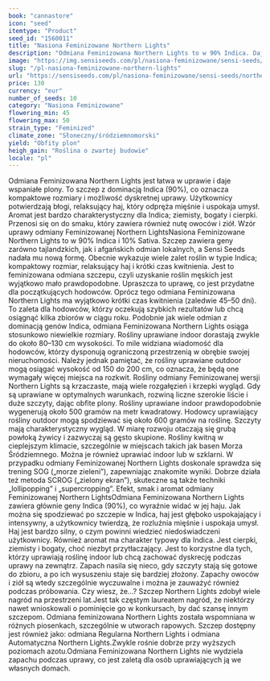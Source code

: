 ```yaml
---
book: "cannastore"
icon: "seed"
itemtype: "Product"
seed_id: "1560011"
title: "Nasiona Feminizowane Northern Lights"
description: "Odmiana Feminizowana Northern Lights to w 90% Indica. Daje obfite plony, jest kompaktowa i nie wydziela silnego zapachu. Ułatwia to dyskretną uprawę."
image: "https://img.sensiseeds.com/pl/nasiona-feminizowane/sensi-seeds/northern-lights-image.png"
slug: "/pl-nasiona-feminizowane-northern-lights"
url: "https://sensiseeds.com/pl/nasiona-feminizowane/sensi-seeds/northern-lights?a_aid=cannastore"
price: 130
currency: "eur"
number_of_seeds: 10
category: "Nasiona Feminizowane"
flowering_min: 45
flowering_max: 50
strain_type: "Feminized"
climate_zone: "Słoneczny/śródziemnomorski"
yield: "Obfity plon"
heigh_gain: "Roślina o zwartej budowie"
locale: "pl"
---
```

Odmiana Feminizowana Northern Lights jest łatwa w uprawie i daje wspaniałe plony. To szczep z dominacją Indica (90%), co oznacza kompaktowe rozmiary i możliwość dyskretnej uprawy. Użytkownicy potwierdzają błogi, relaksujący haj, który odpręża mięśnie i uspokaja umysł. Aromat jest bardzo charakterystyczny dla Indica; ziemisty, bogaty i cierpki. Przenosi się on do smaku, który zawiera również nutę owoców i ziół. Wzór uprawy odmiany Feminizowanej Northern LightsNasiona Feminizowane Northern Lights to w 90% Indica i 10% Sativa. Szczep zawiera geny zarówno tajlandzkich, jak i afgańskich odmian lokalnych, a Sensi Seeds nadała mu nową formę. Obecnie wykazuje wiele zalet roślin w typie Indica; kompaktowy rozmiar, relaksujący haj i krótki czas kwitnienia. Jest to feminizowana odmiana szczepu, czyli uzyskanie roślin męskich jest wyjątkowo mało prawdopodobne. Upraszcza to uprawę, co jest przydatne dla początkujących hodowców. Oprócz tego odmiana Feminizowana Northern Lights ma wyjątkowo krótki czas kwitnienia (zaledwie 45–50 dni). To zaleta dla hodowców, którzy oczekują szybkich rezultatów lub chcą osiągnąć kilka zbiorów w ciągu roku. Podobnie jak wiele odmian z dominacją genów Indica, odmiana Feminizowana Northern Lights osiąga stosunkowo niewielkie rozmiary. Rośliny uprawiane indoor dorastają zwykle do około 80–130 cm wysokości. To mile widziana wiadomość dla hodowców, którzy dysponują ograniczoną przestrzenią w obrębie swojej nieruchomości. Należy jednak pamiętać, że rośliny uprawiane outdoor mogą osiągać wysokość od 150 do 200 cm, co oznacza, że będą one wymagały więcej miejsca na rozkwit. Rośliny odmiany Feminizowanej wersji Northern Lights są krzaczaste, mają wiele rozgałęzień i krzepki wygląd. Gdy są uprawiane w optymalnych warunkach, rozwiną liczne szerokie liście i duże szczyty, dając obfite plony. Rośliny uprawiane indoor prawdopodobnie wygenerują około 500 gramów na metr kwadratowy. Hodowcy uprawiający rośliny outdoor mogą spodziewać się około 600 gramów na roślinę. Szczyty mają charakterystyczny wygląd. W miarę rozwoju otaczają się grubą powłoką żywicy i zazwyczaj są gęsto skupione. Rośliny kwitną w cieplejszym klimacie, szczególnie w miejscach takich jak basen Morza Śródziemnego. Można je również uprawiać indoor lub w szklarni. W przypadku odmiany Feminizowanej Northern Lights doskonale sprawdza się trening SOG („morze zieleni”), zapewniając znakomite wyniki. Dobrze działa też metoda SCROG („zielony ekran”), skuteczne są także techniki „lollipopping” i „supercropping”. Efekt, smak i aromat odmiany Feminizowanej Northern LightsOdmiana Feminizowana Northern Lights zawiera głównie geny Indica (90%), co wyraźnie widać w jej haju. Jak można się spodziewać po szczepie w Indica, haj jest głęboko uspokajający i intensywny, a użytkownicy twierdzą, że rozluźnia mięśnie i uspokaja umysł. Haj jest bardzo silny, o czym powinni wiedzieć niedoświadczeni użytkownicy. Również aromat ma charakter typowy dla Indica. Jest cierpki, ziemisty i bogaty, choć niezbyt przytłaczający. Jest to korzystne dla tych, którzy uprawiają roślinę indoor lub chcą zachować dyskrecję podczas uprawy na zewnątrz. Zapach nasila się nieco, gdy szczyty stają się gotowe do zbioru, a po ich wysuszeniu staje się bardziej złożony. Zapachy owoców i ziół są wtedy szczególnie wyczuwalne i można je zauważyć również podczas próbowania. Czy wiesz, że…? Szczep Northern Lights zdobył wiele nagród na przestrzeni lat.Jest tak częstym laureatem nagród, że niektórzy nawet wnioskowali o pominięcie go w konkursach, by dać szansę innym szczepom. Odmiana feminizowana Northern Lights została wspomniana w różnych piosenkach, szczególnie w utworach rapowych. Szczep dostępny jest również jako: odmiana Regularna Northern Lights i odmiana Automatyczna Northern Lights.Zwykle rośnie dobrze przy wyższych poziomach azotu.Odmiana Feminizowana Northern Lights nie wydziela zapachu podczas uprawy, co jest zaletą dla osób uprawiających ją we własnych domach.
